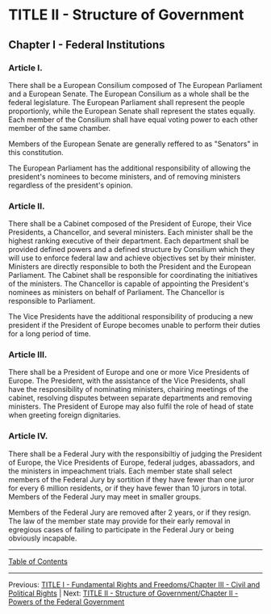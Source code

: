 # TITLE II - Structure of Government

## Chapter I - Federal Institutions

### Article I. 
There shall be a European Consilium composed of The European Parliament and a European Senate. The European Consilium as a whole shall be the federal legislature. The European Parliament shall represent the people proportionly, while the European Senate shall represent the states equally. Each member of the Consilium shall have equal voting power to each other member of the same chamber. 

Members of the European Senate are generally reffered to as "Senators" in this constitution.

The European Parliament has the additional responsibility of allowing the president's nominees to become ministers, and of removing ministers regardless of the president's opinion.

### Article II.
There shall be a Cabinet composed of the President of Europe, their Vice Presidents, a Chancellor, and several ministers. Each minister shall be the highest ranking executive of their department. Each department shall be provided defined powers and a defined structure by Consilium which they will use to enforce federal law and achieve objectives set by their minister. Ministers are directly responsible to both the President and the European Parliament. The Cabinet shall be responsible for coordinating the initiatives of the ministers. The Chancellor is capable of appointing the President's nominees as ministers on behalf of Parliament. The Chancellor is responsible to Parliament. 

The Vice Presidents have the additional responsibility of producing a new president if the President of Europe becomes unable to perform their duties for a long period of time.

### Article III.
There shall be a President of Europe and one or more Vice Presidents of Europe. The President, with the assistance of the Vice Presidents, shall have the responsibility of nominating ministers, chairing meetings of the cabinet, resolving disputes between separate departments and removing ministers. The President of Europe may also fulfil the role of head of state when greeting foreign dignitaries.

### Article IV.
There shall be a Federal Jury with the responsibiltiy of judging the President of Europe, the Vice Presidents of Europe, federal judges, abassadors, and the ministers in impeachment trials. Each member state shall select members of the Federal Jury by sortition if they have fewer than one juror for every 6 million residents, or if they have fewer than 10 jurors in total. Members of the Federal Jury may meet in smaller groups.

Members of the Federal Jury are removed after 2 years, or if they resign. The law of the member state may provide for their early removal in egregious cases of failing to participate in the Federal Jury or being obviously incapable.

---

[Table of Contents](TABLE_OF_CONTENTS.md)

---
Previous: [TITLE I - Fundamental Rights and Freedoms/Chapter III - Civil and Political Rights](TITLE_1_CH_3.md) | Next: [TITLE II - Structure of Government/Chapter II - Powers of the Federal Government](TITLE_2_CH_2.md)
